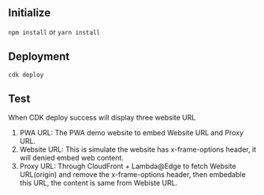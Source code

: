 ## Initialize

`npm install` or `yarn install`

## Deployment

`cdk deploy`


## Test

When CDK deploy success will display three website URL

1. PWA URL: The PWA demo website to embed Website URL and Proxy URL.
2. Website URL: This is simulate the website has x-frame-options header, it will denied embed web content.
3. Proxy URL: Through CloudFront + Lambda@Edge to fetch Website URL(origin) and remove the x-frame-options header, then embedable this URL, the content is same from Webiste URL.